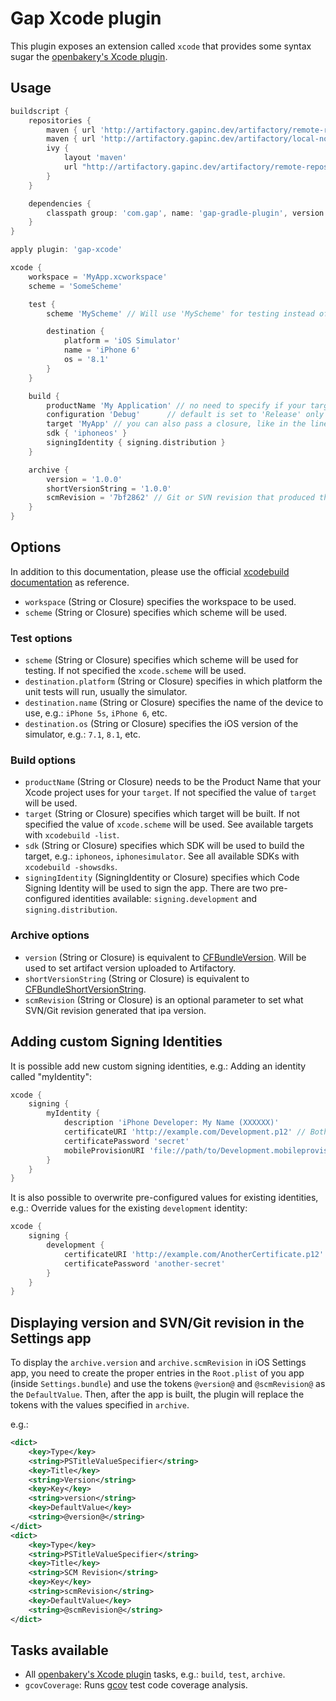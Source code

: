 Gap Xcode plugin
===============

This plugin exposes an extension called `xcode` that provides some syntax sugar the [openbakery's Xcode plugin](https://github.com/openbakery/gradle-xcodePlugin).

## Usage

```groovy
buildscript {
    repositories {
        maven { url 'http://artifactory.gapinc.dev/artifactory/remote-repos' }
        maven { url 'http://artifactory.gapinc.dev/artifactory/local-non-prod' }
        ivy {
            layout 'maven'
            url "http://artifactory.gapinc.dev/artifactory/remote-repos"
        }
    }

    dependencies {
        classpath group: 'com.gap', name: 'gap-gradle-plugin', version: '+'
    }
}

apply plugin: 'gap-xcode'

xcode {
    workspace = 'MyApp.xcworkspace'
    scheme = 'SomeScheme'

    test {
        scheme 'MyScheme' // Will use 'MyScheme' for testing instead of 'SomeScheme'

        destination {
            platform = 'iOS Simulator'
            name = 'iPhone 6'
            os = '8.1'
        }
    }

    build {
        productName 'My Application' // no need to specify if your target name is same as the product name
        configuration 'Debug'      // default is set to 'Release' only specify if it is not 'Release'
        target 'MyApp' // you can also pass a closure, like in the line below
        sdk { 'iphoneos' }
        signingIdentity { signing.distribution }
    }

    archive {
        version = '1.0.0'
        shortVersionString = '1.0.0'
        scmRevision = '7bf2862' // Git or SVN revision that produced the current version
    }
}
```

## Options

In addition to this documentation, please use the official [xcodebuild documentation](https://developer.apple.com/library/mac/documentation/Darwin/Reference/ManPages/man1/xcodebuild.1.html) as reference.

* `workspace` (String or Closure) specifies the workspace to be used.
* `scheme` (String or Closure) specifies which scheme will be used.

### Test options

* `scheme` (String or Closure) specifies which scheme will be used for testing. If not specified the `xcode.scheme` will be used.
* `destination.platform` (String or Closure) specifies in which platform the unit tests will run, usually the simulator.
* `destination.name` (String or Closure) specifies the name of the device to use, e.g.: `iPhone 5s`, `iPhone 6`, etc.
* `destination.os` (String or Closure) specifies the iOS version of the simulator, e.g.: `7.1`, `8.1`, etc.

### Build options

* `productName` (String or Closure) needs to be the Product Name that your Xcode project uses for your `target`. If not specified the value of `target` will be used.
* `target` (String or Closure) specifies which target will be built. If not specified the value of `xcode.scheme` will be used. See available targets with `xcodebuild -list`.
* `sdk` (String or Closure) specifies which SDK will be used to build the target, e.g.: `iphoneos`, `iphonesimulator`. See all available SDKs with `xcodebuild -showsdks`.
* `signingIdentity` (SigningIdentity or Closure) specifies which Code Signing Identity will be used to sign the app. There are two pre-configured identities available: `signing.development` and `signing.distribution`.

### Archive options

* `version` (String or Closure) is equivalent to [CFBundleVersion](https://developer.apple.com/library/ios/documentation/General/Reference/InfoPlistKeyReference/Articles/CoreFoundationKeys.html#//apple_ref/doc/uid/20001431-102364). Will be used to set artifact version uploaded to Artifactory.
* `shortVersionString` (String or Closure) is equivalent to [CFBundleShortVersionString](https://developer.apple.com/library/ios/documentation/General/Reference/InfoPlistKeyReference/Articles/CoreFoundationKeys.html#//apple_ref/doc/uid/20001431-111349).
* `scmRevision` (String or Closure) is an optional parameter to set what SVN/Git revision generated that ipa version.

## Adding custom Signing Identities

It is possible add new custom signing identities, e.g.: Adding an identity called "myIdentity":

```groovy
xcode {
    signing {
        myIdentity {
            description 'iPhone Developer: My Name (XXXXXX)'
            certificateURI 'http://example.com/Development.p12' // Both "http://" and "file://" urls are allowed
            certificatePassword 'secret'
            mobileProvisionURI 'file://path/to/Development.mobileprovision' // Both "http://" and "file://" urls are allowed
        }
    }
}
```

It is also possible to overwrite pre-configured values for existing identities, e.g.: Override values for the existing `development` identity:

```groovy
xcode {
    signing {
        development {
            certificateURI 'http://example.com/AnotherCertificate.p12' // Both http:// and file:// urls are allowed
            certificatePassword 'another-secret'
        }
    }
}
```

## Displaying version and SVN/Git revision in the Settings app

To display the `archive.version` and `archive.scmRevision` in iOS Settings app, you need to create the proper entries in the `Root.plist` of you app (inside `Settings.bundle`) and use the tokens `@version@` and `@scmRevision@` as the `DefaultValue`. Then, after the app is built, the plugin will replace the tokens with the values specified in `archive`.

e.g.:

```xml
<dict>
    <key>Type</key>
    <string>PSTitleValueSpecifier</string>
    <key>Title</key>
    <string>Version</string>
    <key>Key</key>
    <string>version</string>
    <key>DefaultValue</key>
    <string>@version@</string>
</dict>
<dict>
    <key>Type</key>
    <string>PSTitleValueSpecifier</string>
    <key>Title</key>
    <string>SCM Revision</string>
    <key>Key</key>
    <string>scmRevision</string>
    <key>DefaultValue</key>
    <string>@scmRevision@</string>
</dict>
```

## Tasks available

* All [openbakery's Xcode plugin](https://github.com/openbakery/gradle-xcodePlugin) tasks, e.g.: `build`, `test`, `archive`.
* `gcovCoverage`: Runs [gcov](https://gcc.gnu.org/onlinedocs/gcc/Gcov.html) test code coverage analysis.
